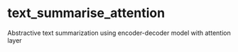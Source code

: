 # text_summarise_attention
Abstractive text summarization using encoder-decoder model with attention layer
